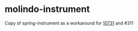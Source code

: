 molindo-instrument
==================

Copy of spring-instrument as a workaround for [10731](https://jira.springsource.org/browse/SPR-10731) and #311
